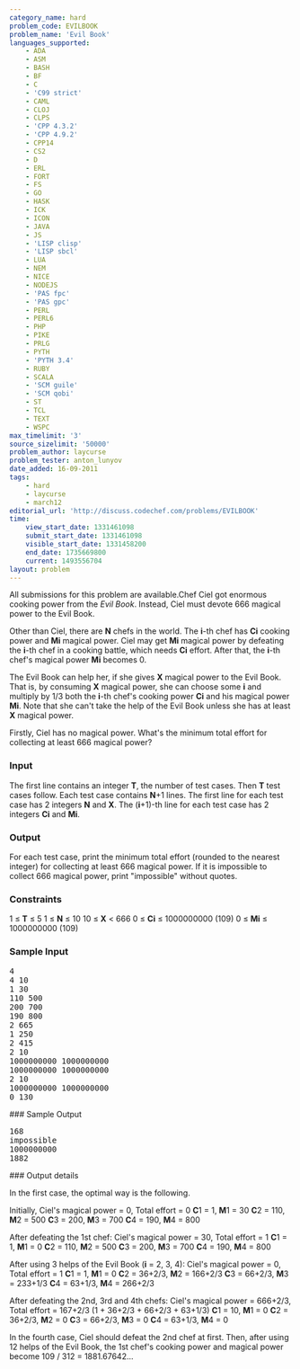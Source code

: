 ```yaml
---
category_name: hard
problem_code: EVILBOOK
problem_name: 'Evil Book'
languages_supported:
    - ADA
    - ASM
    - BASH
    - BF
    - C
    - 'C99 strict'
    - CAML
    - CLOJ
    - CLPS
    - 'CPP 4.3.2'
    - 'CPP 4.9.2'
    - CPP14
    - CS2
    - D
    - ERL
    - FORT
    - FS
    - GO
    - HASK
    - ICK
    - ICON
    - JAVA
    - JS
    - 'LISP clisp'
    - 'LISP sbcl'
    - LUA
    - NEM
    - NICE
    - NODEJS
    - 'PAS fpc'
    - 'PAS gpc'
    - PERL
    - PERL6
    - PHP
    - PIKE
    - PRLG
    - PYTH
    - 'PYTH 3.4'
    - RUBY
    - SCALA
    - 'SCM guile'
    - 'SCM qobi'
    - ST
    - TCL
    - TEXT
    - WSPC
max_timelimit: '3'
source_sizelimit: '50000'
problem_author: laycurse
problem_tester: anton_lunyov
date_added: 16-09-2011
tags:
    - hard
    - laycurse
    - march12
editorial_url: 'http://discuss.codechef.com/problems/EVILBOOK'
time:
    view_start_date: 1331461098
    submit_start_date: 1331461098
    visible_start_date: 1331458200
    end_date: 1735669800
    current: 1493556704
layout: problem
---
```

All submissions for this problem are available.Chef Ciel got enormous cooking power from the _Evil Book_. Instead, Ciel must devote 666 magical power to the Evil Book.

Other than Ciel, there are **N** chefs in the world. The **i**-th chef has **Ci** cooking power and **Mi** magical power. Ciel may get **Mi** magical power by defeating the **i**-th chef in a cooking battle, which needs **Ci** effort. After that, the **i**-th chef's magical power **Mi** becomes 0.

The Evil Book can help her, if she gives **X** magical power to the Evil Book. That is, by consuming **X** magical power, she can choose some **i** and multiply by 1/3 both the **i**-th chef's cooking power **Ci** and his magical power **Mi**. Note that she can't take the help of the Evil Book unless she has at least **X** magical power.

Firstly, Ciel has no magical power. What's the minimum total effort for collecting at least 666 magical power?

### Input

The first line contains an integer **T**, the number of test cases. Then **T** test cases follow. Each test case contains **N**+1 lines. The first line for each test case has 2 integers **N** and **X**. The (**i**+1)-th line for each test case has 2 integers **Ci** and **Mi**.

### Output

For each test case, print the minimum total effort (rounded to the nearest integer) for collecting at least 666 magical power. If it is impossible to collect 666 magical power, print "impossible" without quotes.

### Constraints

1 ≤ **T** ≤ 5
1 ≤ **N** ≤ 10
10 ≤ **X** < 666
0 ≤ **Ci** ≤ 1000000000 (109)
0 ≤ **Mi** ≤ 1000000000 (109)

### Sample Input

<pre>4
4 10
1 30
110 500
200 700
190 800
2 665
1 250
2 415
2 10
1000000000 1000000000
1000000000 1000000000
2 10
1000000000 1000000000
0 130
</pre>### Sample Output
<pre>168
impossible
1000000000
1882
</pre>### Output details
In the first case, the optimal way is the following.

Initially, Ciel's magical power = 0, Total effort = 0
**C**1 = 1, **M**1 = 30
**C**2 = 110, **M**2 = 500
**C**3 = 200, **M**3 = 700
**C**4 = 190, **M**4 = 800

After defeating the 1st chef:
Ciel's magical power = 30, Total effort = 1
**C**1 = 1, **M**1 = 0
**C**2 = 110, **M**2 = 500
**C**3 = 200, **M**3 = 700
**C**4 = 190, **M**4 = 800

After using 3 helps of the Evil Book (**i** = 2, 3, 4):
Ciel's magical power = 0, Total effort = 1
**C**1 = 1, **M**1 = 0
**C**2 = 36+2/3, **M**2 = 166+2/3
**C**3 = 66+2/3, **M**3 = 233+1/3
**C**4 = 63+1/3, **M**4 = 266+2/3

After defeating the 2nd, 3rd and 4th chefs:
Ciel's magical power = 666+2/3, Total effort = 167+2/3 (1 + 36+2/3 + 66+2/3 + 63+1/3)
**C**1 = 10, **M**1 = 0
**C**2 = 36+2/3, **M**2 = 0
**C**3 = 66+2/3, **M**3 = 0
**C**4 = 63+1/3, **M**4 = 0

In the fourth case, Ciel should defeat the 2nd chef at first. Then, after using 12 helps of the Evil Book, the 1st chef's cooking power and magical power become 109 / 312 = 1881.67642...
